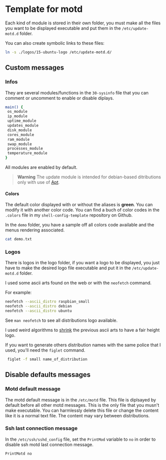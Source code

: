 # Template for motd

Each kind of module is stored in their own folder, you must make all the files you want to be displayed executable and put them in the `/etc/update-motd.d` folder.

You can also create symbolic links to these files:

```bash
ln -s ./logos/15-ubuntu-logo /etc/update-motd.d/
````

## Custom messages

### Infos

They are several modules/functions in the `30-sysinfo` file that you can comment or uncomment to enable or disable diplays.

```bash
main() {
 os_module
 ip_module
 uptime_module
 updates_module
 disk_module
 cores_module
 ram_module
 swap_module
 processes_module
 temperature_module
}
```

All modules are enabled by default.

> **Warning**
> The update module is intended for debian-based ditributions only with use of [Apt](https://en.wikipedia.org/wiki/APT_(software)).

#### Colors

The default color displayed with or without the aliases is **green**.
You can modify it with another color code. You can find a buch of color codes in the `.colors` file in my `shell-config-template` repository on Github.

In the `demo` folder, you have a sample off all colors code available and the menus rendering associated.

```bash
cat demo.txt
```

### Logos

There is logos in the logo folder, if you want a logo to be displayed, you just have to make the desired logo file executable and put it in the `/etc/update-motd.d` folder.

I used some ascii arts found on the web or with the `neofetch` command.

For example:

```bash
neofetch --ascii_distro raspbian_small
neofetch --ascii_distro debian
neofetch --ascii_distro ubuntu
```

See `man neofetch` to see all distributions logo available.

I used weird algorithms to [shrink](https://codegolf.stackexchange.com/questions/241412/shrink-ascii-art) the previous ascii arts to have a fair height logo.

If you want to generate others distribution names with the same police that I used, you'll need the `figlet` command.

```bash
 figlet -f small name_of_distribution
```

## Disable defaults messages

### Motd default message

The motd default message is in the `/etc/motd` file.
This file is diplsayed by default before all other motd messages.
This is the only file that you musn't make executable.
You can harmlessly delete this file or change the content like it is a normal text file.
The content may vary between distributions.

### Ssh last connection message

In the `/etc/ssh/sshd_config` file, set the `PrintMod` variable to `no` in order to disable ssh motd last connection message.

```bash
PrintMotd no
```
